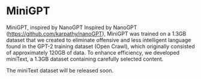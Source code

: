 # MiniGPT
MiniGPT, inspired by NanoGPT
Inspired by NanoGPT (https://github.com/karpathy/nanoGPT), MiniGPT was trained on a 1.3GB dataset that we created to eliminate offensive and less intelligent language found in the GPT-2 training dataset (Open Crawl), which originally consisted of approximately 120GB of data. To enhance efficiency, we developed miniText, a 1.3GB dataset containing carefully selected content.

The miniText dataset will be released soon.
